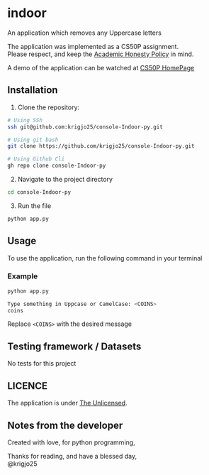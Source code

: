 # indoor
An application which removes any Uppercase letters

The application was implemented as a CS50P assignment.<br>
Please respect, and keep the [Academic Honesty Policy](https://cs50.harvard.edu/x/2023/honesty/) in mind.

A demo of the application can be watched at [CS50P HomePage](https://cs50.harvard.edu/x/2024/psets/6/Indoor/)

## Installation
1. Clone the repository:
```sh
# Using SSh 
ssh git@github.com:krigjo25/console-Indoor-py.git

# Using git bash
git clone https://github.com/krigjo25/console-Indoor-py.git

# Using Github Cli
gh repo clone console-Indoor-py
```

2. Navigate to the project directory
```sh
cd console-Indoor-py
```

3. Run the file
```sh
python app.py
```

##  Usage
To use the application, run the following command in your terminal

### Example
```sh
python app.py

Type something in Uppcase or CamelCase: <COINS>
coins

```
Replace `<COINS>` with the desired message

##  Testing framework  / Datasets
No tests for this project

## LICENCE
The application is under [The Unlicensed](./LICENCE).

## Notes from the developer
Created with love, for python programming,

Thanks for reading, and have a blessed day,<br>
@krigjo25
